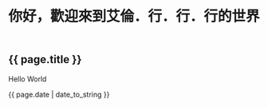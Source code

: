 ﻿---
layout: post
title: 你好，歡迎來到艾倫．行．行．行的世界
---

 <h2>{{ page.title }}</h2>
 <p>Hello World</p>
 <p>{{ page.date | date_to_string }}</p>
